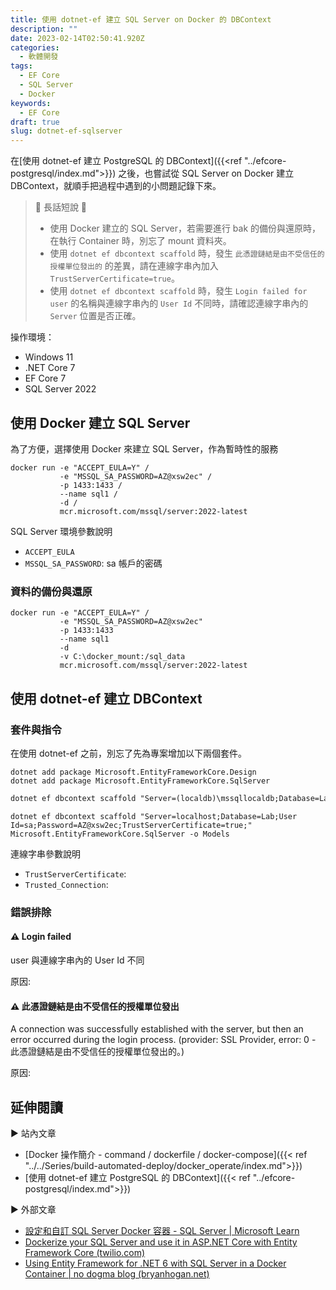 ```yaml
---
title: 使用 dotnet-ef 建立 SQL Server on Docker 的 DBContext
description: ""
date: 2023-02-14T02:50:41.920Z
categories:
  - 軟體開發
tags:
  - EF Core
  - SQL Server
  - Docker
keywords:
  - EF Core
draft: true
slug: dotnet-ef-sqlserver
---
```


在[使用 dotnet-ef 建立 PostgreSQL 的 DBContext]({{<ref "../efcore-postgresql/index.md">}}) 之後，也嘗試從 SQL Server on Docker 建立 DBContext，就順手把過程中遇到的小問題記錄下來。

> 🔖 長話短說 🔖
>
> - 使用 Docker 建立的 SQL Server，若需要進行 bak 的備份與還原時，在執行 Container 時，別忘了 mount 資料夾。
> - 使用 `dotnet ef dbcontext scaffold` 時，發生 `此憑證鏈結是由不受信任的授權單位發出的` 的差異，請在連線字串內加入 `TrustServerCertificate=true`。
> - 使用 `dotnet ef dbcontext scaffold` 時，發生 `Login failed for user` 的名稱與連線字串內的 `User Id` 不同時，請確認連線字串內的 `Server` 位置是否正確。

<!--more-->

操作環境：

- Windows 11
- .NET Core 7
- EF Core 7
- SQL Server 2022

## 使用 Docker 建立 SQL Server

為了方便，選擇使用 Docker 來建立 SQL Server，作為暫時性的服務

```shell
docker run -e "ACCEPT_EULA=Y" /
		   -e "MSSQL_SA_PASSWORD=AZ@xsw2ec" /
		   -p 1433:1433 /
		   --name sql1 /
		   -d /
		   mcr.microsoft.com/mssql/server:2022-latest
```

SQL Server 環境參數說明

- `ACCEPT_EULA`
- `MSSQL_SA_PASSWORD`: sa 帳戶的密碼

### 資料的備份與還原

```shell
docker run -e "ACCEPT_EULA=Y" /
		   -e "MSSQL_SA_PASSWORD=AZ@xsw2ec" 
		   -p 1433:1433 
		   --name sql1 
		   -d 
		   -v C:\docker_mount:/sql_data 
		   mcr.microsoft.com/mssql/server:2022-latest
```

## 使用 dotnet-ef 建立 DBContext

### 套件與指令

在使用 dotnet-ef 之前，別忘了先為專案增加以下兩個套件。

```shell
dotnet add package Microsoft.EntityFrameworkCore.Design
dotnet add package Microsoft.EntityFrameworkCore.SqlServer
```

```txt
dotnet ef dbcontext scaffold "Server=(localdb)\mssqllocaldb;Database=Lab;User Id=sa;Password=;Trusted_Connection=True;" Microsoft.EntityFrameworkCore.SqlServer -o Models
```

```shell
dotnet ef dbcontext scaffold "Server=localhost;Database=Lab;User Id=sa;Password=AZ@xsw2ec;TrustServerCertificate=true;" Microsoft.EntityFrameworkCore.SqlServer -o Models
```

連線字串參數說明

- `TrustServerCertificate`:
- `Trusted_Connection`:

### 錯誤排除

#### ⚠ Login failed

user 與連線字串內的 User Id 不同

原因:

#### ⚠ 此憑證鏈結是由不受信任的授權單位發出

A connection was successfully established with the server, but then an error occurred during the login process. (provider: SSL Provider, error: 0 - 此憑證鏈結是由不受信任的授權單位發出的。)

原因:

## 延伸閱讀

▶ 站內文章

- [Docker 操作簡介 - command / dockerfile / docker-compose]({{< ref "../../Series/build-automated-deploy/docker_operate/index.md">}})
- [使用 dotnet-ef 建立 PostgreSQL 的 DBContext]({{< ref "../efcore-postgresql/index.md">}})

▶ 外部文章

- [設定和自訂 SQL Server Docker 容器 - SQL Server | Microsoft Learn](https://learn.microsoft.com/zh-tw/sql/linux/sql-server-linux-docker-container-configure?view=sql-server-ver16&pivots=cs1-bash)
- [Dockerize your SQL Server and use it in ASP.NET Core with Entity Framework Core (twilio.com)](https://www.twilio.com/blog/containerize-your-sql-server-with-docker-and-aspnet-core-with-ef-core)
- [Using Entity Framework for .NET 6 with SQL Server in a Docker Container | no dogma blog (bryanhogan.net)](https://nodogmablog.bryanhogan.net/2021/08/using-entity-framework-for-net-6-with-sql-server-in-a-docker-container/)
